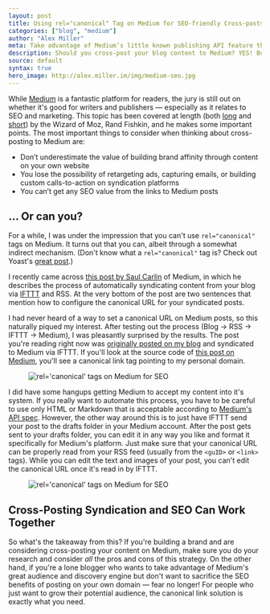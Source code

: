 ```yaml
---
layout: post
title: Using rel="canonical" Tag on Medium for SEO-friendly Cross-posts
categories: ["blog", "medium"]
author: "Alex Miller"
meta: Take advantage of Medium’s little known publishing API feature that lets you set a canonical link tag and avoid duplicate content.
description: Should you cross-post your blog content to Medium? YES! But do it the right way using rel="canonical" to maximize your content's SEO value.
source: default
syntax: true
hero_image: http://alex.miller.im/img/medium-seo.jpg
---
```


While [Medium](https://medium.com) is a fantastic platform for readers, the jury is still out on whether it's good for writers and publishers &mdash; especially as it relates to SEO and marketing. This topic has been covered at length (both [long](https://moz.com/blog/use-hosted-blog-platforms-seo-content-distribution) and [short](https://twitter.com/randfish/status/668674305065025536)) by the Wizard of Moz, Rand Fishkin, and he makes some important points. The most important things to consider when thinking about cross-posting to Medium are:

- Don’t underestimate the value of building brand affinity through content on your own website
- You lose the possibility of retargeting ads, capturing emails, or building custom calls-to-action on syndication platforms
- You can’t get any SEO value from the links to Medium posts

## ... Or can you?

For a while, I was under the impression that you can't use `rel="canonical"` tags on Medium. It turns out that you can, albeit through a somewhat indirect mechanism. (Don't know what a `rel="canonical"` tag is? Check out Yoast's [great post](https://yoast.com/rel-canonical/).)

I recently came across [this post by Saul Carlin](https://medium.com/@saul/creating-medium-stories-via-rss-c2ac93d08288#.x7n4uvdd2) of Medium, in which he describes the process of automatically syndicating content from your blog via [IFTTT](https://ifttt.com/) and RSS. At the very bottom of the post are two sentences that mention how to configure the canonical URL for your syndicated posts. 

I had never heard of a way to set a canonical URL on Medium posts, so this naturally piqued my interest. After testing out the process (Blog → RSS → IFTTT → Medium), I was pleasantly surprised by the results. The post you're reading right now was [originally posted on my blog](http://alex.miller.im/posts/medium-seo-rel-canonical-tag-cross-posting-via-rss/) and syndicated to Medium via IFTTT. If you'll look at the source code of [this post on Medium](https://medium.com/@alexpmiller/using-rel-canonical-tag-on-medium-for-seo-69435e227f18), you'll see a canonical link tag pointing to my personal domain. 

<figure>
<img title="rel='canonical' tags on Medium for SEO" alt="rel='canonical' tags on Medium for SEO" src="http://alex.miller.im/img/medium-canonical.PNG">
</figure>

I did have some hangups getting Medium to accept my content into it's system. If you really want to automate this process, you have to be careful to use only HTML or Markdown that is acceptable according to [Medium's API spec](https://medium.com/developers/accepted-markup-for-medium-s-publishing-api-a4367010924e#.6fvj8vz2i). However, the other way around this is to just have IFTTT send your post to the drafts folder in your Medium account. After the post gets sent to your drafts folder, you can edit it in any way you like and format it specifically for Medium's platform. Just make sure that your canonical URL can be properly read from your RSS feed (usually from the `<guID>` or `<link>` tags). While you can edit the text and images of your post, you can't edit the canonical URL once it's read in by IFTTT.

<figure>
<img title="rel='canonical' tags on Medium for SEO" alt="rel='canonical' tags on Medium for SEO" src="http://alex.miller.im/img/medium-ifttt.PNG">
</figure>

## Cross-Posting Syndication and SEO Can Work Together
So what's the takeaway from this? If you're building a brand and are considering cross-posting your content on Medium, make sure you do your research and consider *all* the pros and cons of this strategy. On the other hand, if you're a lone blogger who wants to take advantage of Medium's great audience and discovery engine but don't want to sacrifice the SEO benefits of posting on your own domain &mdash; fear no longer! For people who just want to grow their potential audience, the canonical link solution is exactly what you need.
